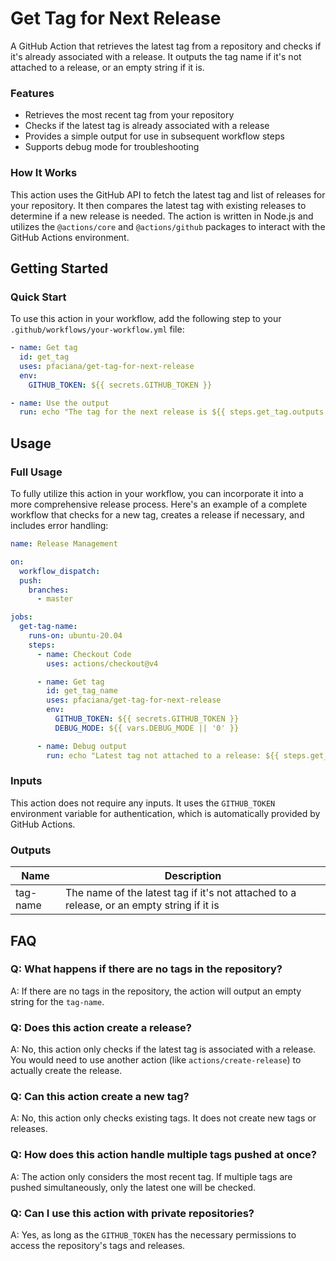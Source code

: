 # Get Tag for Next Release

A GitHub Action that retrieves the latest tag from a repository and checks if it's already associated with a release. It outputs the tag name if it's not attached to a release, or an empty string if it is.

### Features

- Retrieves the most recent tag from your repository
- Checks if the latest tag is already associated with a release
- Provides a simple output for use in subsequent workflow steps
- Supports debug mode for troubleshooting

### How It Works

This action uses the GitHub API to fetch the latest tag and list of releases for your repository. It then compares the latest tag with existing releases to determine if a new release is needed. The action is written in Node.js and utilizes the `@actions/core` and `@actions/github` packages to interact with the GitHub Actions environment.

## Getting Started

### Quick Start

To use this action in your workflow, add the following step to your `.github/workflows/your-workflow.yml` file:

```yaml
- name: Get tag
  id: get_tag
  uses: pfaciana/get-tag-for-next-release
  env:
    GITHUB_TOKEN: ${{ secrets.GITHUB_TOKEN }}

- name: Use the output
  run: echo "The tag for the next release is ${{ steps.get_tag.outputs.tag-name }}"
```

## Usage

### Full Usage

To fully utilize this action in your workflow, you can incorporate it into a more comprehensive release process. Here's an example of a complete workflow that checks for a new tag, creates a release if necessary, and includes error handling:

```yaml
name: Release Management

on:
  workflow_dispatch:
  push:
    branches:
      - master

jobs:
  get-tag-name:
    runs-on: ubuntu-20.04
    steps:
      - name: Checkout Code
        uses: actions/checkout@v4

      - name: Get tag
        id: get_tag_name
        uses: pfaciana/get-tag-for-next-release
        env:
          GITHUB_TOKEN: ${{ secrets.GITHUB_TOKEN }}
          DEBUG_MODE: ${{ vars.DEBUG_MODE || '0' }}

      - name: Debug output
        run: echo "Latest tag not attached to a release: ${{ steps.get_tag.outputs.tag-name }}"
```

### Inputs

This action does not require any inputs. It uses the `GITHUB_TOKEN` environment variable for authentication, which is automatically provided by GitHub Actions.

### Outputs

| Name     | Description                                                                            |
|----------|----------------------------------------------------------------------------------------|
| tag-name | The name of the latest tag if it's not attached to a release, or an empty string if it is |

## FAQ

### Q: What happens if there are no tags in the repository?

A: If there are no tags in the repository, the action will output an empty string for the `tag-name`.

### Q: Does this action create a release?

A: No, this action only checks if the latest tag is associated with a release. You would need to use another action (like `actions/create-release`) to actually create the release.

### Q: Can this action create a new tag?

A: No, this action only checks existing tags. It does not create new tags or releases.

### Q: How does this action handle multiple tags pushed at once?

A: The action only considers the most recent tag. If multiple tags are pushed simultaneously, only the latest one will be checked.

### Q: Can I use this action with private repositories?

A: Yes, as long as the `GITHUB_TOKEN` has the necessary permissions to access the repository's tags and releases.
